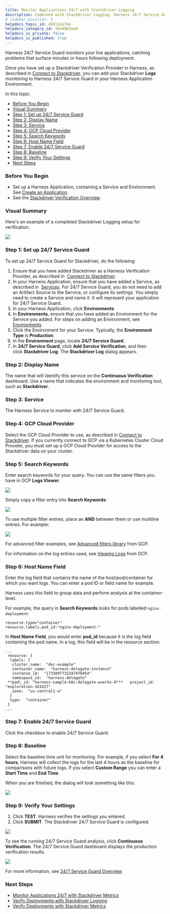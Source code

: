 ```yaml
---
title: Monitor Applications 24/7 with Stackdriver Logging
description: Combined with Stackdriver Logging, Harness 24/7 Service Guard monitors your live applications, catching problems that surface minutes or hours following deployment.
# sidebar_position: 2
helpdocs_topic_id: 485lq1k7mo
helpdocs_category_id: 5mu8983wa0
helpdocs_is_private: false
helpdocs_is_published: true
---
```


Harness 24/7 Service Guard monitors your live applications, catching problems that surface minutes or hours following deployment.

Once you have set up a Stackdriver Verification Provider in Harness, as described in [Connect to Stackdriver](stackdriver-connection-setup.md), you can add your Stackdriver **Logs** monitoring to Harness 24/7 Service Guard in your Harness Application Environment.

In this topic:

* [Before You Begin](#before_you_begin)
* [Visual Summary](#visual_summary)
* [Step 1: Set up 24/7 Service Guard](#simple_slug)
* [Step 2: Display Name](#another_slug)
* [Step 3: Service](#the_service)
* [Step 4: GCP Cloud Provider](#gcp_cloud_provider)
* [Step 5: Search Keywords](#search_keywords)
* [Step 6: Host Name Field](#host_name_field)
* [Step 7: Enable 24/7 Service Guard](#enable_service_guard)
* [Step 8: Baseline](#baseline)
* [Step 9: Verify Your Settings](#verify_settings)
* [Next Steps](#next_steps)


### Before You Begin

* Set up a Harness Application, containing a Service and Environment. See [Create an Application](https://docs.harness.io/article/bucothemly-application-configuration).
* See the [Stackdriver Verification Overview](../continuous-verification-overview/concepts-cv/stackdriver-and-harness-overview.md).


### Visual Summary

Here's an example of a completed Stackdriver Logging setup for verification.

![](./static/2-24-7-service-guard-for-stackdriver-16.png)


### Step 1: Set up 24/7 Service Guard

To set up 24/7 Service Guard for Stackdriver, do the following:

1. Ensure that you have added Stackdriver as a Harness Verification Provider, as described in  [Connect to Stackdriver](stackdriver-connection-setup.md).
2. In your Harness Application, ensure that you have added a Service, as described in  [Services](https://docs.harness.io/article/eb3kfl8uls-service-configuration). For 24/7 Service Guard, you do not need to add an Artifact Source to the Service, or configure its settings. You simply need to create a Service and name it. It will represent your application for 24/7 Service Guard.
3. In your Harness Application, click **Environments**.
4. In **Environments**, ensure that you have added an Environment for the Service you added. For steps on adding an Environment, see  [Environments](https://docs.harness.io/article/n39w05njjv-environment-configuration).
5. Click the Environment for your Service. Typically, the **Environment Type** is **Production**.
6. In the **Environment** page, locate **24/7 Service Guard**.
7. In **24/7 Service Guard**, click **Add Service Verification**, and then click **Stackdriver Log**. The **Stackdriver Log** dialog appears.


### Step 2: Display Name

The name that will identify this service on the **Continuous Verification** dashboard. Use a name that indicates the environment and monitoring tool, such as **Stackdriver**.


### Step 3: Service

The Harness Service to monitor with 24/7 Service Guard.


### Step 4: GCP Cloud Provider

Select the GCP Cloud Provider to use, as described in [Connect to Stackdriver](stackdriver-connection-setup.md). If you currently connect to GCP via a Kubernetes Cluster Cloud Provider, you must set up a GCP Cloud Provider for access to the Stackdriver data on your cluster.


### Step 5: Search Keywords

Enter search keywords for your query. You can use the same filters you have in GCP **Logs Viewer**.

![](./static/2-24-7-service-guard-for-stackdriver-17.png)

Simply copy a filter entry into **Search Keywords**:

![](./static/2-24-7-service-guard-for-stackdriver-18.png)

To use multiple filter entries, place an **AND** between them or use multiline entries. For example:

![](./static/2-24-7-service-guard-for-stackdriver-19.png)

For advanced filter examples, see [Advanced filters library](https://cloud.google.com/logging/docs/view/filters-library) from GCP.

For information on the log entries used, see [Viewing Logs](https://cloud.google.com/logging/docs/view/overview) from GCP.


### Step 6: Host Name Field

Enter the log field that contains the name of the host/pod/container for which you want logs. You can enter a pod ID or field name for example.

Harness uses this field to group data and perform analysis at the container-level.

For example, the query in **Search Keywords** looks for pods labelled `nginx-deployment`:


```
resource.type="container"  
resource.labels.pod_id:"nginx-deployment-"
```
In **Host Name Field**, you would enter **pod\_id** because it is the log field containing the pod name. In a log, this field will be in the resource section:


```
...  
 resource: {  
  labels: {  
   cluster_name:  "doc-example"      
   container_name:  "harness-delegate-instance"      
   instance_id:  "1733097732247470454"      
   namespace_id:  "harness-delegate"      
 **pod\_id: "harness-sample-k8s-delegate-wverks-0"**   project_id:  "exploration-161417"      
   zone:  "us-central1-a"      
  }  
  type:  "container"     
 }  
...
```

### Step 7: Enable 24/7 Service Guard

Click the checkbox to enable 24/7 Service Guard.


### Step 8: Baseline

Select the baseline time unit for monitoring. For example, if you select **For 4 hours**, Harness will collect the logs for the last 4 hours as the baseline for comparisons with future logs. If you select **Custom Range** you can enter a **Start Time** and **End Time**.

When you are finished, the dialog will look something like this:

![](./static/2-24-7-service-guard-for-stackdriver-20.png)
### Step 9: Verify Your Settings

1. Click **TEST**. Harness verifies the settings you entered.
2. Click **SUBMIT**. The Stackdriver 24/7 Service Guard is configured.

![](./static/2-24-7-service-guard-for-stackdriver-21.png)

To see the running 24/7 Service Guard analysis, click **Continuous Verification**. The 24/7 Service Guard dashboard displays the production verification results.

![](./static/2-24-7-service-guard-for-stackdriver-22.png)

 For more information, see [24/7 Service Guard Overview](../continuous-verification-overview/concepts-cv/24-7-service-guard-overview.md).


### Next Steps

* [Monitor Applications 24/7 with Stackdriver Metrics](monitor-applications-24-7-with-stackdriver-metrics.md)
* [Verify Deployments with Stackdriver Logging](3-verify-deployments-with-stackdriver.md)
* [Verify Deployments with Stackdriver Metrics](verify-deployments-with-stackdriver-metrics.md)

